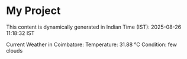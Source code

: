 # My Project

This content is dynamically generated in Indian Time (IST): 2025-08-26 11:18:32 IST


Current Weather in Coimbatore:
Temperature: 31.88 °C
Condition: few clouds
